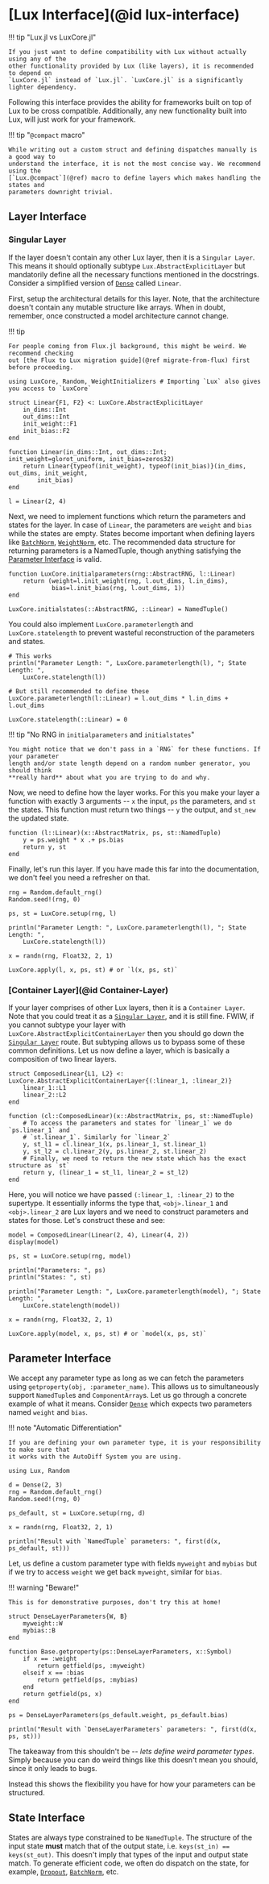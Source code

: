 # [Lux Interface](@id lux-interface)

!!! tip "Lux.jl vs LuxCore.jl"

    If you just want to define compatibility with Lux without actually using any of the
    other functionality provided by Lux (like layers), it is recommended to depend on
    `LuxCore.jl` instead of `Lux.jl`. `LuxCore.jl` is a significantly lighter dependency.

Following this interface provides the ability for frameworks built on top of Lux to be cross
compatible. Additionally, any new functionality built into Lux, will just work for your
framework.

!!! tip "`@compact` macro"

    While writing out a custom struct and defining dispatches manually is a good way to
    understand the interface, it is not the most concise way. We recommend using the
    [`Lux.@compact`](@ref) macro to define layers which makes handling the states and
    parameters downright trivial.

## Layer Interface

### Singular Layer

If the layer doesn't contain any other Lux layer, then it is a `Singular Layer`. This means
it should optionally subtype `Lux.AbstractExplicitLayer` but mandatorily define
all the necessary functions mentioned in the docstrings. Consider a simplified version of
[`Dense`](@ref) called `Linear`.

First, setup the architectural details for this layer. Note, that the architecture doesn't
contain any mutable structure like arrays. When in doubt, remember, once constructed a model
architecture cannot change.

!!! tip

    For people coming from Flux.jl background, this might be weird. We recommend checking
    out [the Flux to Lux migration guide](@ref migrate-from-flux) first before proceeding.

```@example layer_interface
using LuxCore, Random, WeightInitializers # Importing `Lux` also gives you access to `LuxCore`

struct Linear{F1, F2} <: LuxCore.AbstractExplicitLayer
    in_dims::Int
    out_dims::Int
    init_weight::F1
    init_bias::F2
end

function Linear(in_dims::Int, out_dims::Int; init_weight=glorot_uniform, init_bias=zeros32)
    return Linear{typeof(init_weight), typeof(init_bias)}(in_dims, out_dims, init_weight,
        init_bias)
end

l = Linear(2, 4)
```

Next, we need to implement functions which return the parameters and states for the layer.
In case of `Linear`, the parameters are `weight` and `bias` while the states are empty.
States become important when defining layers like [`BatchNorm`](@ref), [`WeightNorm`](@ref),
etc. The recommended data structure for returning parameters is a NamedTuple, though
anything satisfying the [Parameter Interface](#parameter-interface) is valid.

```@example layer_interface
function LuxCore.initialparameters(rng::AbstractRNG, l::Linear)
    return (weight=l.init_weight(rng, l.out_dims, l.in_dims),
            bias=l.init_bias(rng, l.out_dims, 1))
end

LuxCore.initialstates(::AbstractRNG, ::Linear) = NamedTuple()
```

You could also implement `LuxCore.parameterlength` and `LuxCore.statelength` to prevent
wasteful reconstruction of the parameters and states.

```@example layer_interface
# This works
println("Parameter Length: ", LuxCore.parameterlength(l), "; State Length: ",
    LuxCore.statelength(l))

# But still recommended to define these
LuxCore.parameterlength(l::Linear) = l.out_dims * l.in_dims + l.out_dims

LuxCore.statelength(::Linear) = 0
```

!!! tip "No RNG in `initialparameters` and `initialstates`"

    You might notice that we don't pass in a `RNG` for these functions. If your parameter
    length and/or state length depend on a random number generator, you should think
    **really hard** about what you are trying to do and why.

Now, we need to define how the layer works. For this you make your layer a function with
exactly 3 arguments -- `x` the input, `ps` the parameters, and `st` the states. This
function must return two things -- `y` the output, and `st_new` the updated state.

```@example layer_interface
function (l::Linear)(x::AbstractMatrix, ps, st::NamedTuple)
    y = ps.weight * x .+ ps.bias
    return y, st
end
```

Finally, let's run this layer. If you have made this far into the documentation, we don't
feel you need a refresher on that.

```@example layer_interface
rng = Random.default_rng()
Random.seed!(rng, 0)

ps, st = LuxCore.setup(rng, l)

println("Parameter Length: ", LuxCore.parameterlength(l), "; State Length: ",
    LuxCore.statelength(l))

x = randn(rng, Float32, 2, 1)

LuxCore.apply(l, x, ps, st) # or `l(x, ps, st)`
```

### [Container Layer](@id Container-Layer)

If your layer comprises of other Lux layers, then it is a `Container Layer`. Note that you
could treat it as a [`Singular Layer`](#singular-layer), and it is still fine. FWIW, if you
cannot subtype your layer with `LuxCore.AbstractExplicitContainerLayer` then you
should go down the [`Singular Layer`](#singular-layer) route. But subtyping allows us to
bypass some of these common definitions. Let us now define a layer, which is basically a
composition of two linear layers.

```@example layer_interface
struct ComposedLinear{L1, L2} <: LuxCore.AbstractExplicitContainerLayer{(:linear_1, :linear_2)}
    linear_1::L1
    linear_2::L2
end

function (cl::ComposedLinear)(x::AbstractMatrix, ps, st::NamedTuple)
    # To access the parameters and states for `linear_1` we do `ps.linear_1` and
    # `st.linear_1`. Similarly for `linear_2`
    y, st_l1 = cl.linear_1(x, ps.linear_1, st.linear_1)
    y, st_l2 = cl.linear_2(y, ps.linear_2, st.linear_2)
    # Finally, we need to return the new state which has the exact structure as `st`
    return y, (linear_1 = st_l1, linear_2 = st_l2)
end
```

Here, you will notice we have passed `(:linear_1, :linear_2)` to the supertype. It
essentially informs the type that, `<obj>.linear_1` and `<obj>.linear_2` are Lux layers
and we need to construct parameters and states for those. Let's construct these and see:

```@example layer_interface
model = ComposedLinear(Linear(2, 4), Linear(4, 2))
display(model)

ps, st = LuxCore.setup(rng, model)

println("Parameters: ", ps)
println("States: ", st)

println("Parameter Length: ", LuxCore.parameterlength(model), "; State Length: ",
    LuxCore.statelength(model))

x = randn(rng, Float32, 2, 1)

LuxCore.apply(model, x, ps, st) # or `model(x, ps, st)`
```

## Parameter Interface

We accept any parameter type as long as we can fetch the parameters using
`getproperty(obj, :parameter_name)`. This allows us to simultaneously support `NamedTuple`s
and `ComponentArray`s. Let us go through a concrete example of what it means. Consider
[`Dense`](@ref) which expects two parameters named `weight` and `bias`.

!!! note "Automatic Differentiation"

    If you are defining your own parameter type, it is your responsibility to make sure that
    it works with the AutoDiff System you are using.

```@example parameter_interface
using Lux, Random

d = Dense(2, 3)
rng = Random.default_rng()
Random.seed!(rng, 0)

ps_default, st = LuxCore.setup(rng, d)

x = randn(rng, Float32, 2, 1)

println("Result with `NamedTuple` parameters: ", first(d(x, ps_default, st)))
```

Let, us define a custom parameter type with fields `myweight` and `mybias` but if we try to
access `weight` we get back `myweight`, similar for `bias`.

!!! warning "Beware!"

    This is for demonstrative purposes, don't try this at home!

```@example parameter_interface
struct DenseLayerParameters{W, B}
    myweight::W
    mybias::B
end

function Base.getproperty(ps::DenseLayerParameters, x::Symbol)
    if x == :weight
        return getfield(ps, :myweight)
    elseif x == :bias
        return getfield(ps, :mybias)
    end
    return getfield(ps, x)
end

ps = DenseLayerParameters(ps_default.weight, ps_default.bias)

println("Result with `DenseLayerParameters` parameters: ", first(d(x, ps, st)))
```

The takeaway from this shouldn't be -- *lets define weird parameter types*. Simply because
you can do weird things like this doesn't mean you should, since it only leads to bugs.

Instead this shows the flexibility you have for how your parameters can be structured.

## State Interface

States are always type constrained to be `NamedTuple`. The structure of the input state
**must** match that of the output state, i.e. `keys(st_in) == keys(st_out)`. This doesn't
imply that types of the input and output state match. To generate efficient code, we often
do dispatch on the state, for example, [`Dropout`](@ref), [`BatchNorm`](@ref), etc.
